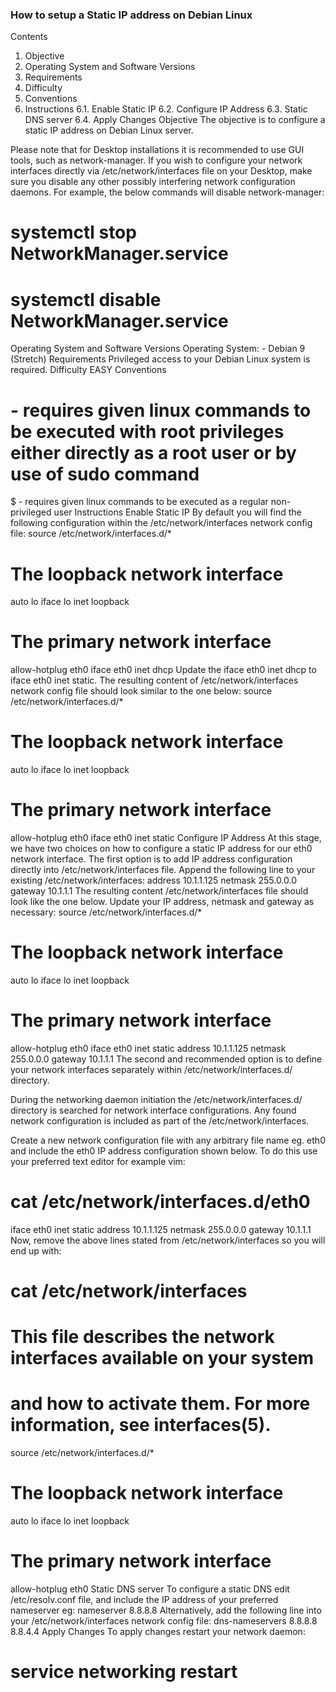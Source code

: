 ### How to setup a Static IP address on Debian Linux
Contents
1. Objective
2. Operating System and Software Versions
3. Requirements
4. Difficulty
5. Conventions
6. Instructions
6.1. Enable Static IP
6.2. Configure IP Address
6.3. Static DNS server
6.4. Apply Changes
Objective
The objective is to configure a static IP address on Debian Linux server. 

Please note that for Desktop installations it is recommended to use GUI tools, such as network-manager. If you wish to configure your network interfaces directly via /etc/network/interfaces file on your Desktop, make sure you disable any other possibly interfering network configuration daemons. For example, the below commands will disable network-manager:
# systemctl stop NetworkManager.service
# systemctl disable NetworkManager.service
Operating System and Software Versions
Operating System: - Debian 9 (Stretch)
Requirements
Privileged access to your Debian Linux system is required.
Difficulty
EASY
Conventions
# - requires given linux commands to be executed with root privileges either directly as a root user or by use of sudo command
$ - requires given linux commands to be executed as a regular non-privileged user
Instructions
Enable Static IP
By default you will find the following configuration within the /etc/network/interfaces network config file:
source /etc/network/interfaces.d/*

# The loopback network interface
auto lo
iface lo inet loopback

# The primary network interface
allow-hotplug eth0
iface eth0 inet dhcp
Update the iface eth0 inet dhcp to iface eth0 inet static. The resulting content of /etc/network/interfaces network config file should look similar to the one below:
source /etc/network/interfaces.d/*

# The loopback network interface
auto lo
iface lo inet loopback

# The primary network interface
allow-hotplug eth0
iface eth0 inet static
Configure IP Address
At this stage, we have two choices on how to configure a static IP address for our eth0 network interface. The first option is to add IP address configuration directly into /etc/network/interfaces file. Append the following line to your existing /etc/network/interfaces:
        address 10.1.1.125
        netmask 255.0.0.0
        gateway 10.1.1.1
The resulting content /etc/network/interfaces file should look like the one below. Update your IP address, netmask and gateway as necessary:
source /etc/network/interfaces.d/*

# The loopback network interface
auto lo
iface lo inet loopback

# The primary network interface
allow-hotplug eth0
iface eth0 inet static
      address 10.1.1.125
      netmask 255.0.0.0
      gateway 10.1.1.1
The second and recommended option is to define your network interfaces separately within /etc/network/interfaces.d/ directory. 

During the networking daemon initiation the /etc/network/interfaces.d/ directory is searched for network interface configurations. Any found network configuration is included as part of the /etc/network/interfaces. 

Create a new network configuration file with any arbitrary file name eg. eth0 and include the eth0 IP address configuration shown below. To do this use your preferred text editor for example vim:
# cat /etc/network/interfaces.d/eth0
iface eth0 inet static
      address 10.1.1.125
      netmask 255.0.0.0
      gateway 10.1.1.1
Now, remove the above lines stated from /etc/network/interfaces so you will end up with:
# cat /etc/network/interfaces
# This file describes the network interfaces available on your system
# and how to activate them. For more information, see interfaces(5).

source /etc/network/interfaces.d/*

# The loopback network interface
auto lo
iface lo inet loopback

# The primary network interface
allow-hotplug eth0
Static DNS server
To configure a static DNS edit /etc/resolv.conf file, and include the IP address of your preferred nameserver eg:
nameserver 8.8.8.8
Alternatively, add the following line into your /etc/network/interfaces network config file:
dns-nameservers 8.8.8.8 8.8.4.4
Apply Changes
To apply changes restart your network daemon:
# service networking restart